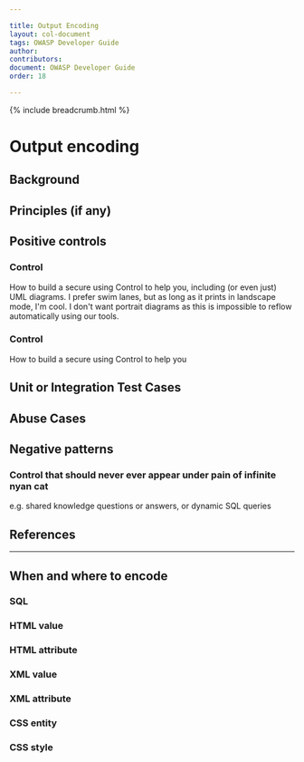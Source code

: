 ```yaml
---

title: Output Encoding
layout: col-document
tags: OWASP Developer Guide
author:
contributors:
document: OWASP Developer Guide
order: 18

---
```


{% include breadcrumb.html %}
# Output encoding

## Background


## Principles (if any)


## Positive controls 

### Control
How to build a secure <thing> using Control to help you, including (or even just) UML diagrams. I prefer swim lanes, but as long as it prints in landscape mode, I'm cool. I don't want portrait diagrams as this is impossible to reflow automatically using our tools.

### Control
How to build a secure <thing> using Control to help you


## Unit or Integration Test Cases

## Abuse Cases

## Negative patterns

### Control that should never ever appear under pain of infinite nyan cat

e.g. shared knowledge questions or answers, or dynamic SQL queries

## References

***

## When and where to encode
### SQL
### HTML value
### HTML attribute
### XML value
### XML attribute
### CSS entity
### CSS style



